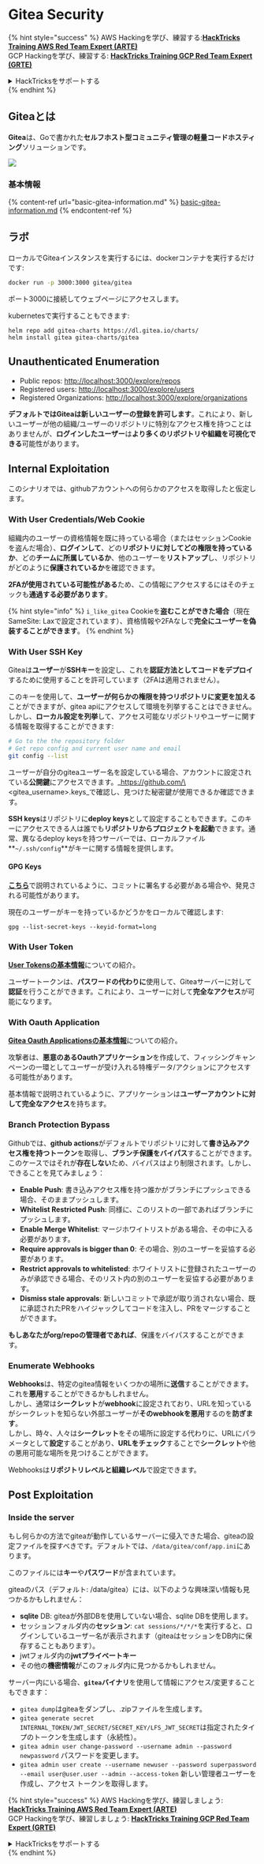 # Gitea Security

{% hint style="success" %}
AWS Hackingを学び、練習する:<img src="/.gitbook/assets/image.png" alt="" data-size="line">[**HackTricks Training AWS Red Team Expert (ARTE)**](https://training.hacktricks.xyz/courses/arte)<img src="/.gitbook/assets/image.png" alt="" data-size="line">\
GCP Hackingを学び、練習する: <img src="/.gitbook/assets/image (2).png" alt="" data-size="line">[**HackTricks Training GCP Red Team Expert (GRTE)**<img src="/.gitbook/assets/image (2).png" alt="" data-size="line">](https://training.hacktricks.xyz/courses/grte)

<details>

<summary>HackTricksをサポートする</summary>

* [**サブスクリプションプラン**](https://github.com/sponsors/carlospolop)をチェック！
* **💬 [**Discordグループ**](https://discord.gg/hRep4RUj7f)または[**telegramグループ**](https://t.me/peass)に参加するか、**Twitter** 🐦 [**@hacktricks\_live**](https://twitter.com/hacktricks\_live)**をフォローする。**
* **PRを提出してハッキングトリックを共有する** [**HackTricks**](https://github.com/carlospolop/hacktricks)および[**HackTricks Cloud**](https://github.com/carlospolop/hacktricks-cloud)のgithubリポジトリ。

</details>
{% endhint %}

## Giteaとは

**Gitea**は、Goで書かれた**セルフホスト型コミュニティ管理の軽量コードホスティング**ソリューションです。

![](<../../.gitbook/assets/image (160).png>)

### 基本情報

{% content-ref url="basic-gitea-information.md" %}
[basic-gitea-information.md](basic-gitea-information.md)
{% endcontent-ref %}

## ラボ

ローカルでGiteaインスタンスを実行するには、dockerコンテナを実行するだけです:
```bash
docker run -p 3000:3000 gitea/gitea
```
ポート3000に接続してウェブページにアクセスします。

kubernetesで実行することもできます:
```
helm repo add gitea-charts https://dl.gitea.io/charts/
helm install gitea gitea-charts/gitea
```
## Unauthenticated Enumeration

* Public repos: [http://localhost:3000/explore/repos](http://localhost:3000/explore/repos)
* Registered users: [http://localhost:3000/explore/users](http://localhost:3000/explore/users)
* Registered Organizations: [http://localhost:3000/explore/organizations](http://localhost:3000/explore/organizations)

**デフォルトではGiteaは新しいユーザーの登録を許可します**。これにより、新しいユーザーが他の組織/ユーザーのリポジトリに特別なアクセス権を持つことはありませんが、**ログインしたユーザー**は**より多くのリポジトリや組織を可視化できる**可能性があります。

## Internal Exploitation

このシナリオでは、githubアカウントへの何らかのアクセスを取得したと仮定します。

### With User Credentials/Web Cookie

組織内のユーザーの資格情報を既に持っている場合（またはセッションCookieを盗んだ場合）、**ログインして**、どの**リポジトリに対してどの権限を持っているか**、どの**チームに所属しているか**、他のユーザーを**リストアップ**し、リポジトリがどのように**保護されているか**を確認できます。

**2FAが使用されている可能性がある**ため、この情報にアクセスするにはそのチェックも**通過する必要があります**。

{% hint style="info" %}
`i_like_gitea` Cookieを**盗むことができた場合**（現在SameSite: Laxで設定されています）、資格情報や2FAなしで**完全にユーザーを偽装することができます**。
{% endhint %}

### With User SSH Key

Giteaは**ユーザー**が**SSHキー**を設定し、これを**認証方法としてコードをデプロイ**するために使用することを許可しています（2FAは適用されません）。

このキーを使用して、**ユーザーが何らかの権限を持つリポジトリに変更を加える**ことができますが、gitea apiにアクセスして環境を列挙することはできません。しかし、**ローカル設定を列挙**して、アクセス可能なリポジトリやユーザーに関する情報を取得することができます:
```bash
# Go to the the repository folder
# Get repo config and current user name and email
git config --list
```
ユーザーが自分のgiteaユーザー名を設定している場合、アカウントに設定されている**公開鍵**にアクセスできます。_https://github.com/\<gitea\_username>.keys_で確認し、見つけた秘密鍵が使用できるか確認できます。

**SSH keys**はリポジトリに**deploy keys**として設定することもできます。このキーにアクセスできる人は誰でも**リポジトリからプロジェクトを起動**できます。通常、異なるdeploy keysを持つサーバーでは、ローカルファイル**`~/.ssh/config`**がキーに関する情報を提供します。

#### GPG Keys

[**こちら**](https://github.com/carlospolop/hacktricks-cloud/blob/master/pentesting-ci-cd/gitea-security/broken-reference/README.md)で説明されているように、コミットに署名する必要がある場合や、発見される可能性があります。

現在のユーザーがキーを持っているかどうかをローカルで確認します:
```shell
gpg --list-secret-keys --keyid-format=long
```
### With User Token

[**User Tokensの基本情報**](basic-gitea-information.md#personal-access-tokens)についての紹介。

ユーザートークンは、**パスワードの代わりに**使用して、Giteaサーバーに対して**認証**を行うことができます。これにより、ユーザーに対して**完全なアクセス**が可能になります。

### With Oauth Application

[**Gitea Oauth Applicationsの基本情報**](./#with-oauth-application)についての紹介。

攻撃者は、**悪意のあるOauthアプリケーション**を作成して、フィッシングキャンペーンの一環としてユーザーが受け入れる特権データ/アクションにアクセスする可能性があります。

基本情報で説明されているように、アプリケーションは**ユーザーアカウントに対して完全なアクセス**を持ちます。

### Branch Protection Bypass

Githubでは、**github actions**がデフォルトでリポジトリに対して**書き込みアクセス権を持つトークン**を取得し、**ブランチ保護をバイパス**することができます。このケースではそれが**存在しない**ため、バイパスはより制限されます。しかし、できることを見てみましょう：

* **Enable Push**: 書き込みアクセス権を持つ誰かがブランチにプッシュできる場合、そのままプッシュします。
* **Whitelist Restricted Push**: 同様に、このリストの一部であればブランチにプッシュします。
* **Enable Merge Whitelist**: マージホワイトリストがある場合、その中に入る必要があります。
* **Require approvals is bigger than 0**: その場合、別のユーザーを妥協する必要があります。
* **Restrict approvals to whitelisted**: ホワイトリストに登録されたユーザーのみが承認できる場合、そのリスト内の別のユーザーを妥協する必要があります。
* **Dismiss stale approvals**: 新しいコミットで承認が取り消されない場合、既に承認されたPRをハイジャックしてコードを注入し、PRをマージすることができます。

**もしあなたがorg/repoの管理者であれば**、保護をバイパスすることができます。

### Enumerate Webhooks

**Webhooks**は、特定のgitea情報をいくつかの場所に**送信**することができます。これを**悪用**することができるかもしれません。\
しかし、通常は**シークレット**が**webhook**に設定されており、URLを知っているがシークレットを知らない外部ユーザーが**そのwebhookを悪用**するのを**防ぎます**。\
しかし、時々、人々は**シークレット**をその場所に設定する代わりに、URLにパラメータとして**設定**することがあり、**URLをチェック**することで**シークレット**や他の悪用可能な場所を見つけることができます。

Webhooksは**リポジトリレベルと組織レベル**で設定できます。

## Post Exploitation

### Inside the server

もし何らかの方法でgiteaが動作しているサーバーに侵入できた場合、giteaの設定ファイルを探すべきです。デフォルトでは、`/data/gitea/conf/app.ini`にあります。

このファイルには**キー**や**パスワード**が含まれています。

giteaのパス（デフォルト: /data/gitea）には、以下のような興味深い情報も見つかるかもしれません：

* **sqlite** DB: giteaが外部DBを使用していない場合、sqlite DBを使用します。
* セッションフォルダ内の**セッション**: `cat sessions/*/*/*`を実行すると、ログインしているユーザー名が表示されます（giteaはセッションをDB内に保存することもあります）。
* jwtフォルダ内の**jwtプライベートキー**
* その他の**機密情報**がこのフォルダ内に見つかるかもしれません。

サーバー内にいる場合、**`gitea`バイナリ**を使用して情報にアクセス/変更することもできます：

* `gitea dump`はgiteaをダンプし、.zipファイルを生成します。
* `gitea generate secret INTERNAL_TOKEN/JWT_SECRET/SECRET_KEY/LFS_JWT_SECRET`は指定されたタイプのトークンを生成します（永続性）。
* `gitea admin user change-password --username admin --password newpassword` パスワードを変更します。
* `gitea admin user create --username newuser --password superpassword --email user@user.user --admin --access-token` 新しい管理者ユーザーを作成し、アクセス トークンを取得します。

{% hint style="success" %}
AWS Hackingを学び、練習しましょう:<img src="/.gitbook/assets/image.png" alt="" data-size="line">[**HackTricks Training AWS Red Team Expert (ARTE)**](https://training.hacktricks.xyz/courses/arte)<img src="/.gitbook/assets/image.png" alt="" data-size="line">\
GCP Hackingを学び、練習しましょう: <img src="/.gitbook/assets/image (2).png" alt="" data-size="line">[**HackTricks Training GCP Red Team Expert (GRTE)**<img src="/.gitbook/assets/image (2).png" alt="" data-size="line">](https://training.hacktricks.xyz/courses/grte)

<details>

<summary>HackTricksをサポートする</summary>

* [**サブスクリプションプラン**](https://github.com/sponsors/carlospolop)をチェックしてください！
* 💬 [**Discordグループ**](https://discord.gg/hRep4RUj7f)または[**telegramグループ**](https://t.me/peass)に参加するか、**Twitter** 🐦 [**@hacktricks\_live**](https://twitter.com/hacktricks\_live)をフォローしてください。
* **ハッキングトリックを共有するには、** [**HackTricks**](https://github.com/carlospolop/hacktricks)および[**HackTricks Cloud**](https://github.com/carlospolop/hacktricks-cloud)のgithubリポジトリにPRを提出してください。

</details>
{% endhint %}
